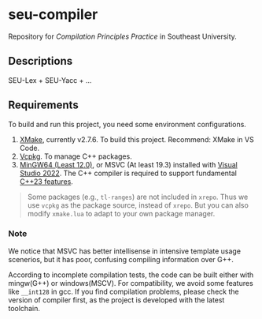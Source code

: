 # seu-compiler

Repository for _Compilation Principles Practice_ in Southeast University.

## Descriptions

SEU-Lex + SEU-Yacc + ...

## Requirements

To build and run this project, you need some environment configurations.

1. [XMake](https://github.com/xmake-io/xmake), currently v2.7.6. To build this project. Recommend: XMake in VS Code.
2. [Vcpkg](https://github.com/microsoft/vcpkg). To manage C++ packages.
3. [MinGW64 (Least 12.0)](https://github.com/niXman/mingw-builds-binaries/releases), or MSVC (At least 19.3) installed with [Visual Studio 2022](https://visualstudio.microsoft.com/). The C++ compiler is required to support fundamental [C++23 features](https://en.cppreference.com/w/cpp/23).

> Some packages (e.g., `tl-ranges`) are not included in `xrepo`. Thus we use `vcpkg` as the package source, instead of `xrepo`. But you can also modify `xmake.lua` to adapt to your own package manager.

### Note

We notice that MSVC has better intellisense in intensive template usage scenerios, but it has poor, confusing compiling information over G++.

According to incomplete compilation tests, the code can be built either with mingw(G++) or windows(MSCV). For compatibility, we avoid some features like `__int128` in gcc. If you find compilation problems, please check the version of compiler first, as the project is developed with the latest toolchain.
